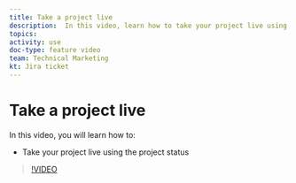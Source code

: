 ```yaml
---
title: Take a project live
description:  In this video, learn how to take your project live using the project status.
topics: 
activity: use
doc-type: feature video
team: Technical Marketing
kt: Jira ticket
---
```

# Take a project live

In this video, you will learn how to:

* Take your project live using the project status

>[!VIDEO](https://video.tv.adobe.com/v/335093/?quality=12)